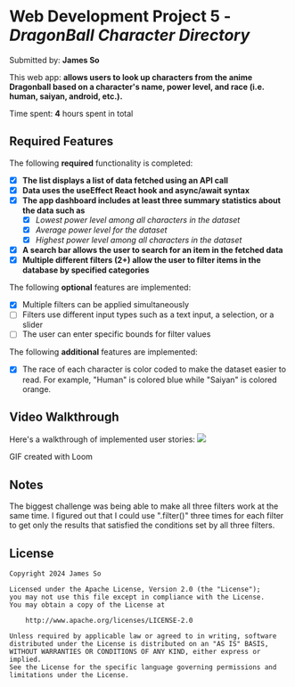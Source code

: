 # Web Development Project 5 - *DragonBall Character Directory*

Submitted by: **James So**

This web app: **allows users to look up characters from the anime Dragonball based on a character's name, power level, and race (i.e. human, saiyan, android, etc.).**

Time spent: **4** hours spent in total

## Required Features

The following **required** functionality is completed:

- [x] **The list displays a list of data fetched using an API call**
- [x] **Data uses the useEffect React hook and async/await syntax**
- [x] **The app dashboard includes at least three summary statistics about the data such as**
  - [x] *Lowest power level among all characters in the dataset*
  - [x] *Average power level for the dataset*
  - [x] *Highest power level among all characters in the dataset*  
- [x] **A search bar allows the user to search for an item in the fetched data**
- [x] **Multiple different filters (2+) allow the user to filter items in the database by specified categories**

The following **optional** features are implemented:

- [x] Multiple filters can be applied simultaneously
- [ ] Filters use different input types such as a text input, a selection, or a slider
- [ ] The user can enter specific bounds for filter values

The following **additional** features are implemented:

* [x] The race of each character is color coded to make the dataset easier to read. For example, "Human" is colored blue while "Saiyan" is colored orange.

## Video Walkthrough

Here's a walkthrough of implemented user stories:
    <a href="https://www.loom.com/share/be1af835f6474c42a357304f5eaa59e0">
      <img style="max-width:300px;" src="https://cdn.loom.com/sessions/thumbnails/be1af835f6474c42a357304f5eaa59e0-with-play.gif">
    </a>


<!-- Replace this with whatever GIF tool you used! -->
GIF created with Loom
<!-- Recommended tools:
[Kap](https://getkap.co/) for macOS
[ScreenToGif](https://www.screentogif.com/) for Windows
[peek](https://github.com/phw/peek) for Linux. -->

## Notes

The biggest challenge was being able to make all three filters work at the same time. I figured out that I could use ".filter()" three times for each filter to get only the results that satisfied the conditions set by all three filters.

## License

    Copyright 2024 James So

    Licensed under the Apache License, Version 2.0 (the "License");
    you may not use this file except in compliance with the License.
    You may obtain a copy of the License at

        http://www.apache.org/licenses/LICENSE-2.0

    Unless required by applicable law or agreed to in writing, software
    distributed under the License is distributed on an "AS IS" BASIS,
    WITHOUT WARRANTIES OR CONDITIONS OF ANY KIND, either express or implied.
    See the License for the specific language governing permissions and
    limitations under the License.
